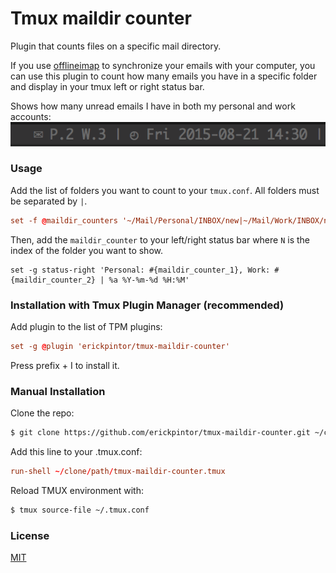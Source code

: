 # Tmux maildir counter

Plugin that counts files on a specific mail directory.

If you use [offlineimap](http://offlineimap.org/) to synchronize your emails with your computer,
you can use this plugin to count how many emails you have in a specific folder and display in your tmux
left or right status bar.

Shows how many unread emails I have in both my personal and work accounts:
![prefix_off](screenshots/maildir_counter.png)

### Usage

Add the list of folders you want to count to your `tmux.conf`. All folders must be separated by `|`.

```tmux.conf
set -f @maildir_counters '~/Mail/Personal/INBOX/new|~/Mail/Work/INBOX/new'
```

Then, add the `maildir_counter` to your left/right status bar where `N` is the index of the folder you want to show.

```tmux.confi
set -g status-right 'Personal: #{maildir_counter_1}, Work: #{maildir_counter_2} | %a %Y-%m-%d %H:%M'
```

### Installation with Tmux Plugin Manager (recommended)

Add plugin to the list of TPM plugins:

```tmux.conf
set -g @plugin 'erickpintor/tmux-maildir-counter'
```

Press prefix + I to install it.

### Manual Installation

Clone the repo:

```bash
$ git clone https://github.com/erickpintor/tmux-maildir-counter.git ~/clone/path
```

Add this line to your .tmux.conf:

```tmux.conf
run-shell ~/clone/path/tmux-maildir-counter.tmux
```

Reload TMUX environment with:

```bash
$ tmux source-file ~/.tmux.conf
```

### License

[MIT](LICENSE)
